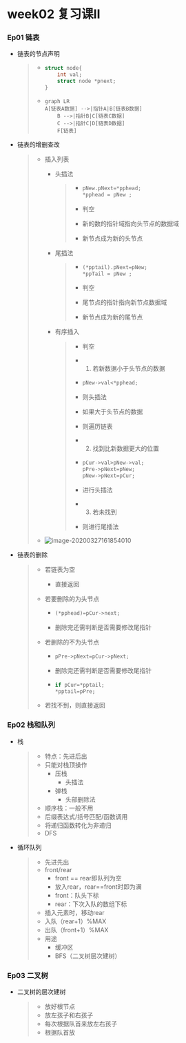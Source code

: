 # week02 复习课Ⅱ

### Ep01 链表

- 链表的节点声明

  > - ```c++
  >   struct node{
  >       int val;
  >       struct node *pnext;
  >   }
  >   ```
  >
  > - ```mermaid
  >   graph LR
  >   A[链表A数据] -->|指针A|B[链表B数据]
  >       B -->|指针B|C[链表C数据]
  >       C -->|指针C|D[链表D数据]
  >       F[链表]
  >   ```

- 链表的增删查改

  > - 插入列表
  >
  >   - 头插法
  >
  >     > - ```c++
  >     >   pNew.pNext=*pphead;
  >     >   *pphead = pNew ;
  >     >   ```
  >     >
  >     > - 判空
  >     >
  >     > - 新的数的指针域指向头节点的数据域
  >     >
  >     > - 新节点成为新的头节点
  >
  >   - 尾插法
  >
  >     > - ```c++
  >     >   (*pptail).pNext=pNew;
  >     >   *ppTail = pNew ;
  >     >   ```
  >     >
  >     > - 判空
  >     >
  >     > - 尾节点的指针指向新节点数据域
  >     >
  >     > - 新节点成为新的尾节点
  >
  >   - 有序插入
  >
  >     > - 判空
  >     >
  >     > - 1. 若新数据小于头节点的数据
  >     >
  >     > - ```c++
  >     >   pNew->val<*pphead;
  >     >   ```
  >     >
  >     > - 则头插法
  >     >
  >     > - 如果大于头节点的数据
  >     >
  >     > - 则遍历链表
  >     >
  >     > - 2. 找到比新数据更大的位置
  >     >
  >     > - ```c++
  >     >   pCur->val>pNew->val;
  >     >   pPre->pNext=pNew;
  >     >   pNew->pNext=pCur;
  >     >   ```
  >     >
  >     > - 进行头插法
  >     >
  >     > - 3. 若未找到
  >     >
  >     > - 则进行尾插法
  >
  > - ![image-20200327161854010](C:\Users\GK\AppData\Roaming\Typora\typora-user-images\image-20200327161854010.png)

- 链表的删除

  > - 若链表为空
  >
  >   - 直接返回
  >
  > - 若要删除的为头节点
  >
  >   - ```c++
  >     (*pphead)=pCur->next;
  >     ```
  >
  >   - 删除完还需判断是否需要修改尾指针
  >
  > - 若删除的不为头节点
  >
  >   - ```c++
  >     pPre->pNext=pCur->pNext;
  >     ```
  >
  >   - 删除完还需判断是否需要修改尾指针
  >
  >   - ```c++
  >     if pCur=*pptail;
  >     *pptail=pPre;
  >     ```
  >
  > - 若找不到，则直接返回

### Ep02 栈和队列

- 栈

  > - 特点：先进后出
  > - 只能对栈顶操作
  >   - 压栈
  >     - 头插法
  >   - 弹栈
  >     - 头部删除法
  > - 顺序栈：一般不用
  > - 后缀表达式/括号匹配/函数调用
  > - 将递归函数转化为非递归
  > - DFS

- 循环队列

  > - 先进先出
  > - front/rear
  >   - front == rear即队列为空
  >   - 放入rear，rear==front时即为满
  >   - front：队头下标
  >   - rear：下次入队的数组下标
  > - 插入元素时，移动rear
  > - 入队（rear+1）%MAX
  > - 出队（front+1）%MAX
  > - 用途
  >   - 缓冲区
  >   - BFS（二叉树层次建树）



### Ep03 二叉树

- 二叉树的层次建树

  > - 放好根节点
  > - 放左孩子和右孩子
  > - 每次根据队首来放左右孩子
  > - 根据队首放